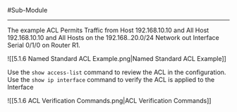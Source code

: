 #Sub-Module 

---
The example ACL Permits Traffic from Host 192.168.10.10 and All Host 192.168.10.10 and All Hosts on the 192.168..20.0/24 Network out Interface Serial 0/1/0 on Router R1.

![[5.1.6 Named Standard ACL Example.png|Named Standard ACL Example]]

Use the `show access-list` command to review the ACL in the configuration.
Use the `show ip interface` command to verify the ACL is applied to the Interface

![[5.1.6 ACL Verification Commands.png|ACL Verification Commands]]
